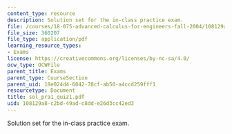 ```yaml
---
content_type: resource
description: Solution set for the in-class practice exam.
file: /courses/18-075-advanced-calculus-for-engineers-fall-2004/108129a8c2bd49adc8dde26d3cc42ed3_sol_pra1_quiz1.pdf
file_size: 360207
file_type: application/pdf
learning_resource_types:
- Exams
license: https://creativecommons.org/licenses/by-nc-sa/4.0/
ocw_type: OCWFile
parent_title: Exams
parent_type: CourseSection
parent_uid: 18e024d4-6042-78cf-ab50-a4ccd259fff1
resourcetype: Document
title: sol_pra1_quiz1.pdf
uid: 108129a8-c2bd-49ad-c8dd-e26d3cc42ed3
---
```

Solution set for the in-class practice exam.